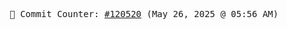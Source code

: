 <p align="center">
    <samp>
        📮 Commit Counter: <a href="https://github.com/Javascript-void0/Javascript-void0/commits/main">#120520</a> (May 26, 2025 @ 05:56 AM)
    </samp>
</p>